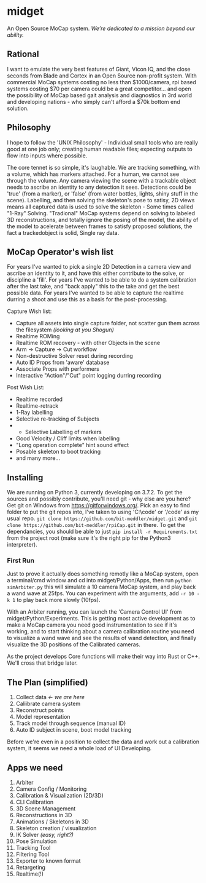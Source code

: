 # midget
An Open Source MoCap system.
_We’re dedicated to a mission beyond our ability._

## Rational
I want to emulate the very best features of Giant, Vicon IQ, and the close seconds from Blade and Cortex in an Open Source non-profit system.  With commercial MoCap systems costing no less than $1000/camera, rpi based systems costing $70 per camera could be a great competitor... and open the possibility of MoCap based gait analysis and diagnostics in 3rd world and developing nations - who simply can't afford a $70k bottom end solution.

## Philosophy
I hope to follow the 'UNIX Philosophy' - Individual small tools who are really good at one job only; creating human readable files; expecting outputs to flow into inputs where possible.

The core tennet is so simple, it's laughable.  We are tracking something, with a volume, which has markers attached.  For a human, we cannot see through the volume.  Any camera viewing the scene with a trackable object needs to ascribe an identity to any detection it sees.  Detections could be 'true' (from a marker), or 'false' (from water bottles, lights, shiny stuff in the scene).  Labelling, and then solving the skeleton's pose to satisy, 2D views means all captured data is used to solve the skeleton - Some times called "1-Ray" Solving.  "Tradional" MoCap systems depend on solving to labeled 3D reconstructions, and totally ignore the posing of the model, the ability of the model to acelerate between frames to satisfy proposed solutions, the fact a trackedobject is solid, Single ray data.

## MoCap Operator's wish list
For years I've wanted to pick a single 2D Detection in a camera view and ascribe an identity to it, and have this either contribute to the solve, or discipline a 'fill'.  For years I've wanted to be able to do a system calibration after the last take, and "back apply" this to the take and get the best possible data.  For years I've wanted to be able to capture the realtime durring a shoot and use this as a basis for the post-processing.

Capture Wish list:
* Capture all assets into single capture folder, not scatter gun them across the filesystem _(looking at you Shogun)_
* Realtime ROMing
* Realtime ROM recovery - with other Objects in the scene
* Arm -> Capture -> Cut workflow
* Non-destructive Solver reset during recording
* Auto ID Props from 'aware' database
* Associate Props with performers
* Interactive "Action"/"Cut" point logging durring recording

Post Wish List:
* Realtime recorded
* Realtime-retrack
* 1-Ray labelling
* Selective re-tracking of Subjects
* * Selective Labelling of markers
* Good Velocity / Cliff limits when labelling
* "Long operation complete" hint sound effect
* Posable skeleton to boot tracking
* and many more...

## Installing
We are running on Python 3, currently developing on 3.7.2.  To get the sources and possibly contribute, you'll need git - why else are you here?  Get git on Windows from https://gitforwindows.org/.  Pick an easy to find folder to put the git repos into, I've taken to using 'C:\code' or '/code' as my usual repo.  `git clone https://github.com/bit-meddler/midget.git` and `git clone https://github.com/bit-meddler/rpiCap.git` in there.  To get the dependancies, you should be able to just `pip install -r Requirements.txt` from the project root (make sure it's the right pip for the Python3 interpreter).

### First Run
Just to prove it actually does something remotly like a MoCap system, open a terminal/cmd window and cd into midget/Python/Apps, then run `python simArbiter.py` this will simulate a 10 camera MoCap system, and play back a wand wave at 25fps.  You can experiment with the arguments, add `-r 10 -k 1` to play back more slowly (10fps).

With an Arbiter running, you can launch the 'Camera Control UI' from midget/Python/Experiments.  This is getting most active development as to make a MoCap camera you need good instrumentation to see if it's working, and to start thinking about a camera calibration routine you need to visualize a wand wave and see the results of wand detection, and finally visualize the 3D positions of the Calibrated cameras.

As the project develops Core functions will make their way into Rust or C++.  We'll cross that bridge later.

## The Plan (simplified)
1. Collect data _<- we are here_
2. Caliibrate camera system
3. Reconstruct points
4. Model representation
5. Track model through sequence (manual ID)
6. Auto ID subject in scene, boot model tracking

Before we're even in a position to collect the data and work out a calibration system, it seems we need a whole load of UI Developing.

## Apps we need
1. Arbiter
2. Camera Config / Monitoring
3. Calibration & Visualization (2D/3D)
4. CLI Calibration
5. 3D Scene Management
6. Reconstructions in 3D
7. Animations / Skeletons in 3D
8. Skeleton creation / visualization
9. IK Solver _(easy, right?)_
10. Pose Simulation
11. Tracking Tool
12. Filtering Tool
13. Exporter to known format
14. Retargeting
15. Realtime(!)
